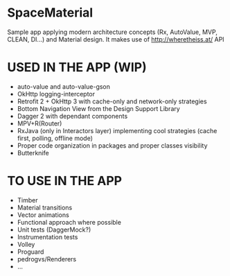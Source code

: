 # SpaceMaterial
Sample app applying modern architecture concepts (Rx, AutoValue, MVP, CLEAN, DI...) and Material design. It makes use of http://wheretheiss.at/ API

# USED IN THE APP (WIP)
- auto-value and auto-value-gson
- OkHttp logging-interceptor
- Retrofit 2 + OkHttp 3 with cache-only and network-only strategies
- Bottom Navigation View from the Design Support Library
- Dagger 2 with dependant components
- MPV+R(Router)
- RxJava (only in Interactors layer) implementing cool strategies (cache first, polling, offline mode)
- Proper code organization in packages and proper classes visibility
- Butterknife

# TO USE IN THE APP
- Timber
- Material transitions
- Vector animations
- Functional approach where possible
- Unit tests (DaggerMock?)
- Instrumentation tests
- Volley
- Proguard
- pedrogvs/Renderers
- ...
